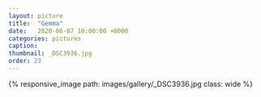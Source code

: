 ```yaml
---
layout: picture
title:  "Gemma"
date:   2020-06-07 10:00:00 +0000
categories: pictures
caption: 
thumbnail: _DSC3936.jpg
order: 23
---
```

{% responsive_image path: images/gallery/_DSC3936.jpg class: wide %}
